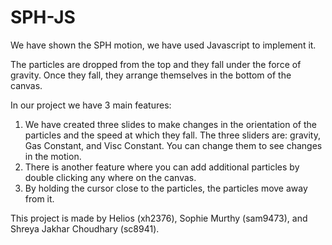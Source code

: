# SPH-JS

We have shown the SPH motion, we have used Javascript to implement it. 


The particles are dropped from the top and they fall under the force of gravity. Once they fall, they arrange themselves in the bottom of the canvas. 

In our project we have 3 main features:

1. We have created three slides to make changes in the orientation of the particles and the speed at which they fall. The three sliders are: gravity, Gas Constant, and Visc Constant. You can change them to see changes in the motion.
2. There is another feature where you can add additional particles by double clicking any where on the canvas. 
3. By holding the cursor close to the particles, the particles move away from it.

This project is made by Helios (xh2376), Sophie Murthy (sam9473), and Shreya Jakhar Choudhary (sc8941).

